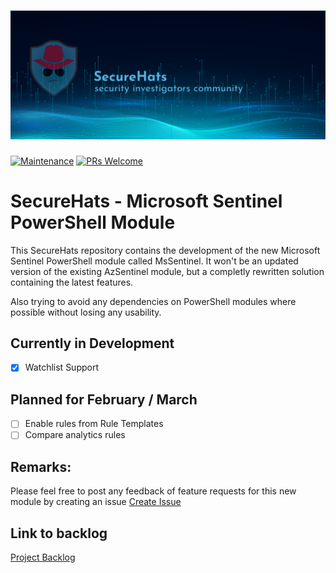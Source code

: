 ![logo](https://raw.githubusercontent.com/SecureHats/SecureHacks/main/media/sh-banners.png)
=========
[![Maintenance](https://img.shields.io/maintenance/yes/2021.svg?style=flat-square)]()
[![PRs Welcome](https://img.shields.io/badge/PRs-welcome-brightgreen.svg?style=flat-square)](http://makeapullrequest.com)
# SecureHats - Microsoft Sentinel PowerShell Module

This SecureHats repository contains the development of the new Microsoft Sentinel PowerShell module called MsSentinel.
It won't be an updated version of the existing AzSentinel module, but a completly rewritten solution containing the latest features.

Also trying to avoid any dependencies on PowerShell modules where possible without losing any usability.

## Currently in Development

- [x] Watchlist Support

## Planned for February / March

- [ ] Enable rules from Rule Templates
- [ ] Compare analytics rules

## Remarks:

Please feel free to post any feedback of feature requests for this new module by creating an issue [Create Issue](https://github.com/SecureHats/MsSentinel/issues)

## Link to backlog
[Project Backlog](https://github.com/SecureHats/MsSentinel/projects/1)
